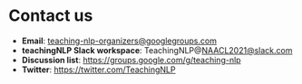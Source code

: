 # Contact us

- **Email**: teaching-nlp-organizers@googlegroups.com 
- **teachingNLP Slack workspace**: TeachingNLP@NAACL2021@slack.com
- **Discussion list**: https://groups.google.com/g/teaching-nlp
- **Twitter**: https://twitter.com/TeachingNLP

